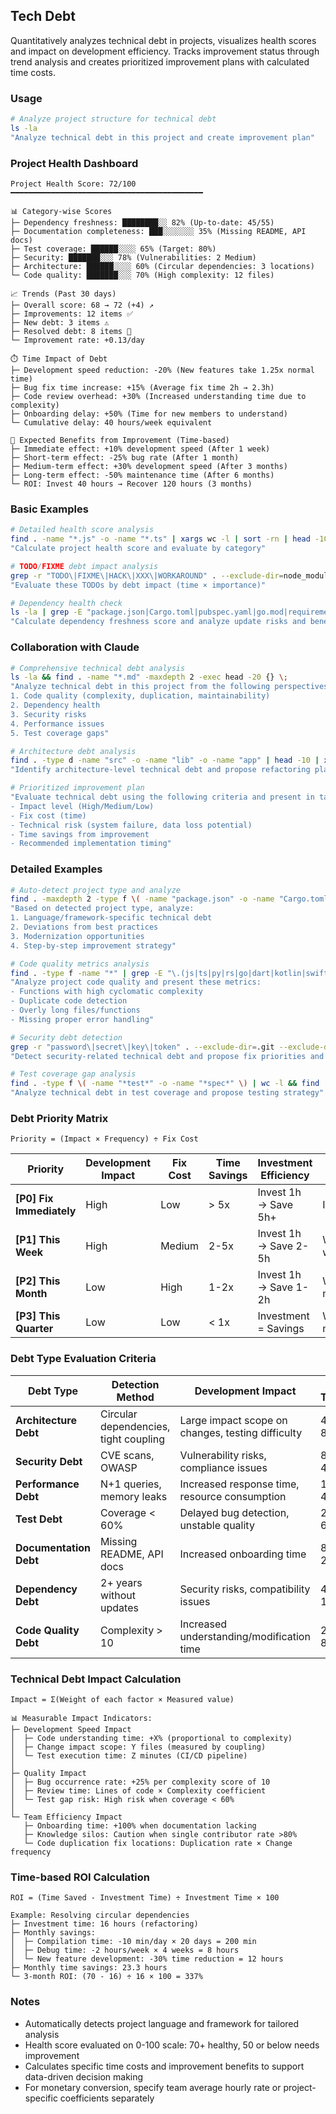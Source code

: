 ## Tech Debt

Quantitatively analyzes technical debt in projects, visualizes health scores and impact on development efficiency. Tracks improvement status through trend analysis and creates prioritized improvement plans with calculated time costs.

### Usage

```bash
# Analyze project structure for technical debt
ls -la
"Analyze technical debt in this project and create improvement plan"
```

### Project Health Dashboard

```text
Project Health Score: 72/100
━━━━━━━━━━━━━━━━━━━━━━━━━━━━━━━━━━━━━━━━━━━

📊 Category-wise Scores
├─ Dependency freshness: ████████░░ 82% (Up-to-date: 45/55)
├─ Documentation completeness: ███░░░░░░░ 35% (Missing README, API docs)
├─ Test coverage: ██████░░░░ 65% (Target: 80%)
├─ Security: ███████░░░ 78% (Vulnerabilities: 2 Medium)
├─ Architecture: ██████░░░░ 60% (Circular dependencies: 3 locations)
└─ Code quality: ███████░░░ 70% (High complexity: 12 files)

📈 Trends (Past 30 days)
├─ Overall score: 68 → 72 (+4) ↗️
├─ Improvements: 12 items ✅
├─ New debt: 3 items ⚠️
├─ Resolved debt: 8 items 🎉
└─ Improvement rate: +0.13/day

⏱️ Time Impact of Debt
├─ Development speed reduction: -20% (New features take 1.25x normal time)
├─ Bug fix time increase: +15% (Average fix time 2h → 2.3h)
├─ Code review overhead: +30% (Increased understanding time due to complexity)
├─ Onboarding delay: +50% (Time for new members to understand)
└─ Cumulative delay: 40 hours/week equivalent

🎯 Expected Benefits from Improvement (Time-based)
├─ Immediate effect: +10% development speed (After 1 week)
├─ Short-term effect: -25% bug rate (After 1 month)
├─ Medium-term effect: +30% development speed (After 3 months)
├─ Long-term effect: -50% maintenance time (After 6 months)
└─ ROI: Invest 40 hours → Recover 120 hours (3 months)
```

### Basic Examples

```bash
# Detailed health score analysis
find . -name "*.js" -o -name "*.ts" | xargs wc -l | sort -rn | head -10
"Calculate project health score and evaluate by category"

# TODO/FIXME debt impact analysis
grep -r "TODO\|FIXME\|HACK\|XXX\|WORKAROUND" . --exclude-dir=node_modules --exclude-dir=.git
"Evaluate these TODOs by debt impact (time × importance)"

# Dependency health check
ls -la | grep -E "package.json|Cargo.toml|pubspec.yaml|go.mod|requirements.txt"
"Calculate dependency freshness score and analyze update risks and benefits"
```

### Collaboration with Claude

```bash
# Comprehensive technical debt analysis
ls -la && find . -name "*.md" -maxdepth 2 -exec head -20 {} \;
"Analyze technical debt in this project from the following perspectives:
1. Code quality (complexity, duplication, maintainability)
2. Dependency health
3. Security risks
4. Performance issues
5. Test coverage gaps"

# Architecture debt analysis
find . -type d -name "src" -o -name "lib" -o -name "app" | head -10 | xargs ls -la
"Identify architecture-level technical debt and propose refactoring plan"

# Prioritized improvement plan
"Evaluate technical debt using the following criteria and present in table format:
- Impact level (High/Medium/Low)
- Fix cost (time)
- Technical risk (system failure, data loss potential)
- Time savings from improvement
- Recommended implementation timing"
```

### Detailed Examples

```bash
# Auto-detect project type and analyze
find . -maxdepth 2 -type f \( -name "package.json" -o -name "Cargo.toml" -o -name "pubspec.yaml" -o -name "go.mod" -o -name "pom.xml" \)
"Based on detected project type, analyze:
1. Language/framework-specific technical debt
2. Deviations from best practices
3. Modernization opportunities
4. Step-by-step improvement strategy"

# Code quality metrics analysis
find . -type f -name "*" | grep -E "\.(js|ts|py|rs|go|dart|kotlin|swift|java)$" | wc -l
"Analyze project code quality and present these metrics:
- Functions with high cyclomatic complexity
- Duplicate code detection
- Overly long files/functions
- Missing proper error handling"

# Security debt detection
grep -r "password\|secret\|key\|token" . --exclude-dir=.git --exclude-dir=node_modules | grep -v ".env.example"
"Detect security-related technical debt and propose fix priorities and countermeasures"

# Test coverage gap analysis
find . -type f \( -name "*test*" -o -name "*spec*" \) | wc -l && find . -type f -name "*.md" | xargs grep -l "test"
"Analyze technical debt in test coverage and propose testing strategy"
```

### Debt Priority Matrix

```text
Priority = (Impact × Frequency) ÷ Fix Cost
```

| Priority                 | Development Impact | Fix Cost | Time Savings | Investment Efficiency | Response Deadline |
| ------------------------ | ------------------ | -------- | ------------ | --------------------- | ----------------- |
| **[P0] Fix Immediately** | High               | Low      | > 5x         | Invest 1h → Save 5h+  | Immediately       |
| **[P1] This Week**       | High               | Medium   | 2-5x         | Invest 1h → Save 2-5h | Within 1 week     |
| **[P2] This Month**      | Low                | High     | 1-2x         | Invest 1h → Save 1-2h | Within 1 month    |
| **[P3] This Quarter**    | Low                | Low      | < 1x         | Investment = Savings  | Within 3 months   |

### Debt Type Evaluation Criteria

| Debt Type              | Detection Method                      | Development Impact                                | Fix Time |
| ---------------------- | ------------------------------------- | ------------------------------------------------- | -------- |
| **Architecture Debt**  | Circular dependencies, tight coupling | Large impact scope on changes, testing difficulty | 40-80h   |
| **Security Debt**      | CVE scans, OWASP                      | Vulnerability risks, compliance issues            | 8-40h    |
| **Performance Debt**   | N+1 queries, memory leaks             | Increased response time, resource consumption     | 16-40h   |
| **Test Debt**          | Coverage < 60%                        | Delayed bug detection, unstable quality           | 20-60h   |
| **Documentation Debt** | Missing README, API docs              | Increased onboarding time                         | 8-24h    |
| **Dependency Debt**    | 2+ years without updates              | Security risks, compatibility issues              | 4-16h    |
| **Code Quality Debt**  | Complexity > 10                       | Increased understanding/modification time         | 2-8h     |

### Technical Debt Impact Calculation

```text
Impact = Σ(Weight of each factor × Measured value)

📊 Measurable Impact Indicators:
├─ Development Speed Impact
│  ├─ Code understanding time: +X% (proportional to complexity)
│  ├─ Change impact scope: Y files (measured by coupling)
│  └─ Test execution time: Z minutes (CI/CD pipeline)
│
├─ Quality Impact
│  ├─ Bug occurrence rate: +25% per complexity score of 10
│  ├─ Review time: Lines of code × Complexity coefficient
│  └─ Test gap risk: High risk when coverage < 60%
│
└─ Team Efficiency Impact
   ├─ Onboarding time: +100% when documentation lacking
   ├─ Knowledge silos: Caution when single contributor rate >80%
   └─ Code duplication fix locations: Duplication rate × Change frequency
```

### Time-based ROI Calculation

```text
ROI = (Time Saved - Investment Time) ÷ Investment Time × 100

Example: Resolving circular dependencies
├─ Investment time: 16 hours (refactoring)
├─ Monthly savings:
│  ├─ Compilation time: -10 min/day × 20 days = 200 min
│  ├─ Debug time: -2 hours/week × 4 weeks = 8 hours
│  └─ New feature development: -30% time reduction = 12 hours
├─ Monthly time savings: 23.3 hours
└─ 3-month ROI: (70 - 16) ÷ 16 × 100 = 337%
```

### Notes

- Automatically detects project language and framework for tailored analysis
- Health score evaluated on 0-100 scale: 70+ healthy, 50 or below needs improvement
- Calculates specific time costs and improvement benefits to support data-driven decision making
- For monetary conversion, specify team average hourly rate or project-specific coefficients separately
